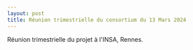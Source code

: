 ```yaml
---
layout: post
title: Réunion trimestrielle du consortium du 13 Mars 2024
---
```



Réunion trimestrielle du projet à l'INSA, Rennes. 
